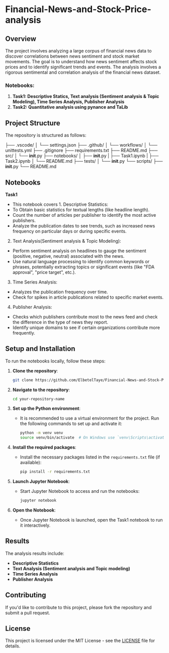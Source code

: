 # Financial-News-and-Stock-Price-analysis
## Overview

The project involves analyzing a large corpus of financial news data to discover correlations between news sentiment and stock market movements. The goal is to understand how news sentiment affects stock prices and to identify significant trends and events. The analysis involves a rigorous sentimental and correlation analysis of the financial news dataset.

### Notebooks:
1. **Task1: Descriptive Statics, Text analysis (Sentiment analysis & Topic Modeling), Time Series Analysis, Publisher Analysis**
2. **Task2: Quantitative analysis using pynance and TaLib**

## Project Structure

The repository is structured as follows:

├── .vscode/
│   └── settings.json
├── .github/
│   └── workflows/
│       └── unittests.yml
├── .gitignore
├── requirements.txt
├── README.md
├── src/
│   └── __init__.py
├── notebooks/
│   ├── __init__.py
|   ├── Task1.ipynb
|   ├── Task2.ipynb
│   └── README.md
├── tests/
│   └── __init__.py
└── scripts/
    ├── __init__.py
    └── README.md


## Notebooks

**Task1**
   - This notebook covers 
    1. Descriptive Statistics:
- To Obtain basic statistics for textual lengths (like headline length).
- Count the number of articles per publisher to identify the most active publishers.
- Analyze the publication dates to see trends, such as increased news frequency on particular days or during specific events.
2. Text Analysis(Sentiment analysis & Topic Modeling):
  - Perform sentiment analysis on headlines to gauge the sentiment (positive, negative, neutral) associated with the news.
  - Use natural language processing to identify common keywords or phrases, potentially extracting topics or significant events (like "FDA approval", "price target", etc.).
3. Time Series Analysis:
- Analyzes the publication frequency over time.
- Check for spikes in article publications related to specific market events.
4. Publisher Analysis:
- Checks which publishers contribute most to the news feed and check the difference in the type of news they report.
- Identify unique domains to see if certain organizations contribute more frequently.

## Setup and Installation

To run the notebooks locally, follow these steps:

1. **Clone the repository**:
   ```bash
   git clone https://github.com/ElbetelTaye/Financial-News-and-Stock-Price-analysis.git
   ```

2. **Navigate to the repository**:
   ```bash
   cd your-repository-name
   ```

3. **Set up the Python environment**:
   - It is recommended to use a virtual environment for the project. Run the following commands to set up and activate it:
     ```bash
     python -m venv venv
     source venv/bin/activate  # On Windows use `venv\Scripts\activate`
     ```

4. **Install the required packages**:
   - Install the necessary packages listed in the `requirements.txt` file (if available):
     ```bash
     pip install -r requirements.txt
     ```

5. **Launch Jupyter Notebook**:
   - Start Jupyter Notebook to access and run the notebooks:
     ```bash
     jupyter notebook
     ```

6. **Open the Notebook**:
   - Once Jupyter Notebook is launched, open the Task1 notebook to run it interactively.

## Results

The analysis results include:
- **Descriptive Statistics**
- **Text Analysis (Sentiment analysis and Topic modeling)**
- **Time Series Analysis**
- **Publisher Analysis**

## Contributing

If you'd like to contribute to this project, please fork the repository and submit a pull request.

## License

This project is licensed under the MIT License - see the [LICENSE](LICENSE) file for details.
